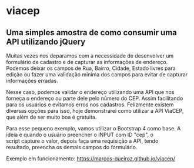 # viacep
## Uma simples amostra de como consumir uma API utilizando jQuery

Muitas vezes nos deparamos com a necessidade de desenvolver um formulário de cadastro e de capturar as informações de endereço. Podemos deixar os campos de Rua, Bairro, Cidade, Estado livres para edição ou fazer uma validação mínima dos campos para evitar de capturar informações erradas. 

Nesse caso, podemos validar o endereço utilizando uma API que nos forneça o endereço ou parte dele pelo número do CEP. Assim facilitando para os usuários e evitamos erros nos cadastros. Felizmente existem diversas opções para isso, hoje demonstrarei como utilizar a API ViaCEP, que além de ser muito boa é gratuita.

Para esse pequeno exemplo, vamos utilizar o Bootstrap 4 como base. A ideia é quando o usuário preencher o INPUT com ID "cep", o script capture o valor, depois faça uma requisição a API, tendo resultado, preencha os demais campos do formulário.

Exemplo em funcionamento: https://marcos-queiroz.github.io/viacep/
